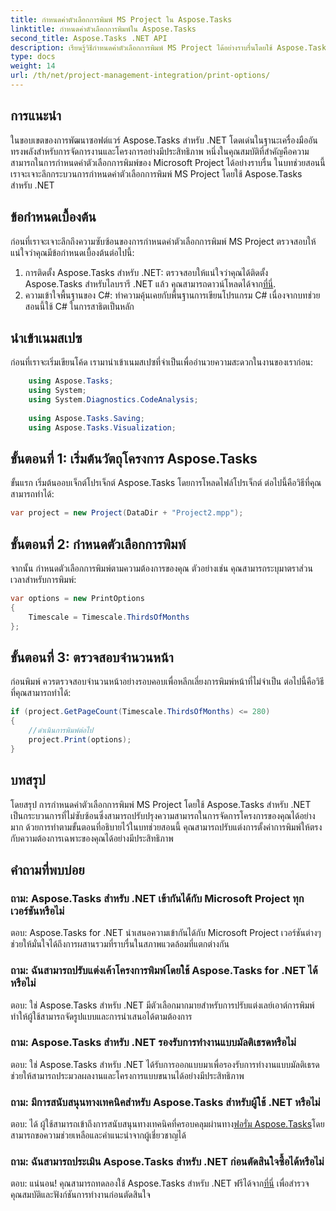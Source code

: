 ```yaml
---
title: กำหนดค่าตัวเลือกการพิมพ์ MS Project ใน Aspose.Tasks
linktitle: กำหนดค่าตัวเลือกการพิมพ์ใน Aspose.Tasks
second_title: Aspose.Tasks .NET API
description: เรียนรู้วิธีกำหนดค่าตัวเลือกการพิมพ์ MS Project ได้อย่างราบรื่นโดยใช้ Aspose.Tasks สำหรับ .NET ปรับปรุงความสามารถในการจัดการโครงการของคุณ
type: docs
weight: 14
url: /th/net/project-management-integration/print-options/
---
```

## การแนะนำ
ในขอบเขตของการพัฒนาซอฟต์แวร์ Aspose.Tasks สำหรับ .NET โดดเด่นในฐานะเครื่องมืออันทรงพลังสำหรับการจัดการงานและโครงการอย่างมีประสิทธิภาพ หนึ่งในคุณสมบัติที่สำคัญคือความสามารถในการกำหนดค่าตัวเลือกการพิมพ์ของ Microsoft Project ได้อย่างราบรื่น ในบทช่วยสอนนี้ เราจะเจาะลึกกระบวนการกำหนดค่าตัวเลือกการพิมพ์ MS Project โดยใช้ Aspose.Tasks สำหรับ .NET
## ข้อกำหนดเบื้องต้น
ก่อนที่เราจะเจาะลึกถึงความซับซ้อนของการกำหนดค่าตัวเลือกการพิมพ์ MS Project ตรวจสอบให้แน่ใจว่าคุณมีข้อกำหนดเบื้องต้นต่อไปนี้:
1.  การติดตั้ง Aspose.Tasks สำหรับ .NET: ตรวจสอบให้แน่ใจว่าคุณได้ติดตั้ง Aspose.Tasks สำหรับไลบรารี .NET แล้ว คุณสามารถดาวน์โหลดได้จาก[ที่นี่](https://releases.aspose.com/tasks/net/).
2. ความเข้าใจพื้นฐานของ C#: ทำความคุ้นเคยกับพื้นฐานการเขียนโปรแกรม C# เนื่องจากบทช่วยสอนนี้ใช้ C# ในการสาธิตเป็นหลัก

## นำเข้าเนมสเปซ
ก่อนที่เราจะเริ่มเขียนโค้ด เรามานำเข้าเนมสเปซที่จำเป็นเพื่ออำนวยความสะดวกในงานของเราก่อน:
```csharp
    using Aspose.Tasks;
    using System;
    using System.Diagnostics.CodeAnalysis;
    
    using Aspose.Tasks.Saving;
    using Aspose.Tasks.Visualization;
```

## ขั้นตอนที่ 1: เริ่มต้นวัตถุโครงการ Aspose.Tasks
ขั้นแรก เริ่มต้นออบเจ็กต์โปรเจ็กต์ Aspose.Tasks โดยการโหลดไฟล์โปรเจ็กต์ ต่อไปนี้คือวิธีที่คุณสามารถทำได้:
```csharp
var project = new Project(DataDir + "Project2.mpp");
```
## ขั้นตอนที่ 2: กำหนดตัวเลือกการพิมพ์
จากนั้น กำหนดตัวเลือกการพิมพ์ตามความต้องการของคุณ ตัวอย่างเช่น คุณสามารถระบุมาตราส่วนเวลาสำหรับการพิมพ์:
```csharp
var options = new PrintOptions
{
    Timescale = Timescale.ThirdsOfMonths
};
```
## ขั้นตอนที่ 3: ตรวจสอบจำนวนหน้า
ก่อนพิมพ์ ควรตรวจสอบจำนวนหน้าอย่างรอบคอบเพื่อหลีกเลี่ยงการพิมพ์หน้าที่ไม่จำเป็น ต่อไปนี้คือวิธีที่คุณสามารถทำได้:
```csharp
if (project.GetPageCount(Timescale.ThirdsOfMonths) <= 280)
{
    //ดำเนินการพิมพ์ต่อไป
    project.Print(options);
}
```

## บทสรุป
โดยสรุป การกำหนดค่าตัวเลือกการพิมพ์ MS Project โดยใช้ Aspose.Tasks สำหรับ .NET เป็นกระบวนการที่ไม่ซับซ้อนซึ่งสามารถปรับปรุงความสามารถในการจัดการโครงการของคุณได้อย่างมาก ด้วยการทำตามขั้นตอนที่อธิบายไว้ในบทช่วยสอนนี้ คุณสามารถปรับแต่งการตั้งค่าการพิมพ์ให้ตรงกับความต้องการเฉพาะของคุณได้อย่างมีประสิทธิภาพ
## คำถามที่พบบ่อย
### ถาม: Aspose.Tasks สำหรับ .NET เข้ากันได้กับ Microsoft Project ทุกเวอร์ชันหรือไม่
ตอบ: Aspose.Tasks for .NET นำเสนอความเข้ากันได้กับ Microsoft Project เวอร์ชันต่างๆ ช่วยให้มั่นใจได้ถึงการผสานรวมที่ราบรื่นในสภาพแวดล้อมที่แตกต่างกัน
### ถาม: ฉันสามารถปรับแต่งเค้าโครงการพิมพ์โดยใช้ Aspose.Tasks for .NET ได้หรือไม่
ตอบ: ใช่ Aspose.Tasks สำหรับ .NET มีตัวเลือกมากมายสำหรับการปรับแต่งเลย์เอาต์การพิมพ์ ทำให้ผู้ใช้สามารถจัดรูปแบบและการนำเสนอได้ตามต้องการ
### ถาม: Aspose.Tasks สำหรับ .NET รองรับการทำงานแบบมัลติเธรดหรือไม่
ตอบ: ใช่ Aspose.Tasks สำหรับ .NET ได้รับการออกแบบมาเพื่อรองรับการทำงานแบบมัลติเธรด ช่วยให้สามารถประมวลผลงานและโครงการแบบขนานได้อย่างมีประสิทธิภาพ
### ถาม: มีการสนับสนุนทางเทคนิคสำหรับ Aspose.Tasks สำหรับผู้ใช้ .NET หรือไม่
 ตอบ: ได้ ผู้ใช้สามารถเข้าถึงการสนับสนุนทางเทคนิคที่ครอบคลุมผ่านทาง[ฟอรั่ม Aspose.Tasks](https://forum.aspose.com/c/tasks/15)โดยสามารถขอความช่วยเหลือและคำแนะนำจากผู้เชี่ยวชาญได้
### ถาม: ฉันสามารถประเมิน Aspose.Tasks สำหรับ .NET ก่อนตัดสินใจซื้อได้หรือไม่
 ตอบ: แน่นอน! คุณสามารถทดลองใช้ Aspose.Tasks สำหรับ .NET ฟรีได้จาก[ที่นี่](https://releases.aspose.com/) เพื่อสำรวจคุณสมบัติและฟังก์ชันการทำงานก่อนตัดสินใจ